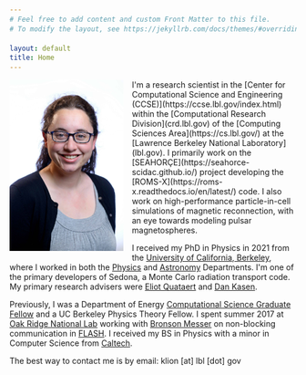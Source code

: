 ```yaml
---
# Feel free to add content and custom Front Matter to this file.
# To modify the layout, see https://jekyllrb.com/docs/themes/#overriding-theme-defaults

layout: default
title: Home
---
```

<img align="left" src="/files/klion.jpg" width="200" style="padding-right: 15px; padding-bottom: 15px">
I'm a research scientist in the [Center for Computational Science and Engineering (CCSE)](https://ccse.lbl.gov/index.html) within the [Computational Research Division](crd.lbl.gov) of the [Computing Sciences Area](https://cs.lbl.gov/) at the [Lawrence Berkeley National Laboratory](lbl.gov). I primarily work on the [SEAHORÇE](https://seahorce-scidac.github.io/) project developing the [ROMS-X](https://roms-x.readthedocs.io/en/latest/) code. I also work on high-performance particle-in-cell simulations of magnetic reconnection, with an eye towards modeling pulsar magnetospheres.

I received my PhD in Physics in 2021 from the [University of California, Berkeley](https://www.berkeley.edu), where I worked in both the [Physics](https://physics.berkeley.edu) and [Astronomy](https://astro.berkeley.edu) Departments. I'm one of the primary developers of Sedona, a Monte Carlo radiation transport code. My primary research advisers were [Eliot Quataert](https://www.astro.princeton.edu/~quataert/) and [Dan Kasen](https://astro.berkeley.edu/people/dan-kasen/).

Previously, I was a Department of Energy [Computational Science Graduate Fellow](https://www.krellinst.org/csgf/) and a UC Berkeley Physics Theory Fellow. I spent summer 2017 at [Oak Ridge National Lab](https://www.ornl.gov/) working with [Bronson Messer](http://astro.phys.utk.edu/bronson/) on non-blocking communication in [FLASH](http://flash.uchicago.edu/site/flashcode/). I received my BS in Physics with a minor in Computer Science from [Caltech](https://www.caltech.edu/).

The best way to contact me is by email: klion [at] lbl [dot] gov

